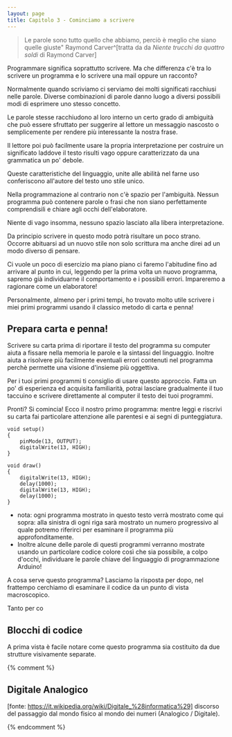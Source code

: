 ```yaml
---
layout: page
title: Capitolo 3 - Cominciamo a scrivere
---
```


> Le parole sono tutto quello che abbiamo, perciò è meglio che siano quelle giuste"
Raymond Carver^[tratta da da _Niente trucchi da quattro soldi_ di Raymond Carver]

Programmare significa soprattutto scrivere. Ma che differenza c'è tra lo scrivere un programma e lo scrivere una mail oppure un racconto?

Normalmente quando scriviamo ci serviamo dei molti significati racchiusi nelle parole. Diverse combinazioni di parole danno luogo a diversi possibili modi di esprimere uno stesso concetto.

Le parole stesse racchiudono al loro interno un certo grado di ambiguità che può essere sfruttato per suggerire al lettore un messaggio nascosto o semplicemente per rendere più interessante la nostra frase.

Il lettore poi può facilmente usare la propria interpretazione per costruire un significato laddove il testo risulti vago oppure caratterizzato da una grammatica un po' debole.

Queste caratteristiche del linguaggio, unite alle abilità nel farne uso conferiscono all'autore del testo uno stile unico.

Nella programmazione al contrario non c'è spazio per l'ambiguità. Nessun programma può contenere parole o frasi che non siano perfettamente comprendisili e chiare agli occhi dell'elaboratore.

Niente di vago insomma, nessuno spazio lasciato alla libera interpretazione.

Da principio scrivere in questo modo potrà risultare un poco strano. Occorre abituarsi ad un nuovo stile non solo scrittura ma anche direi ad un modo diverso di pensare.

Ci vuole un poco di esercizio ma piano piano ci faremo l'abitudine fino ad arrivare al punto in cui, leggendo per la prima volta un nuovo programma, sapremo già individuarne il comportamento e i possibili errori. Impareremo a ragionare come un elaboratore!

Personalmente, almeno per i primi tempi, ho trovato molto utile scrivere i miei primi programmi usando il classico metodo di carta e penna!

## Prepara carta e penna!

Scrivere su carta prima di riportare il testo del programma su computer aiuta a fissare nella memoria le parole e la sintassi del linguaggio.
Inoltre aiuta a risolvere più facilmente eventuali errori contenuti nel programma perchè permette una visione d'insieme più oggettiva.

Per i tuoi primi programmi ti consiglio di usare questo approccio. Fatta un po' di esperienza ed acquisita familiarità, potrai lasciare gradualmente il tuo taccuino e scrivere direttamente al computer il testo dei tuoi programmi.

Pronti? Si comincia!
Ecco il nostro primo programma: mentre leggi e riscrivi su carta fai particolare attenzione alle parentesi e ai segni di punteggiatura.

~~~ { .c .numberLines startFrom="1"}
void setup()
{
    pinMode(13, OUTPUT);
    digitalWrite(13, HIGH);
}

void draw()
{
    digitalWrite(13, HIGH);
    delay(1000);
    digitalWrite(13, HIGH);
    delay(1000);
}
~~~

* nota: ogni programma mostrato in questo testo verrà mostrato come qui sopra: alla sinistra di ogni riga sarà mostrato un numero progressivo al quale potremo riferirci per esaminare il programma più approfonditamente.
* Inoltre alcune delle parole di questi programmi verranno mostrate usando un particolare codice colore così che sia possibile, a colpo d'occhi, individuare le parole chiave del linguaggio di programmazione Arduino!

A cosa serve questo programma? Lasciamo la risposta per dopo, nel frattempo cerchiamo di esaminare il codice da un punto di vista macroscopico.

Tanto per co

## Blocchi di codice

A prima vista è facile notare come questo programma sia costituito da due strutture visivamente separate.


{% comment %}

## Digitale Analogico
[fonte: https://it.wikipedia.org/wiki/Digitale_%28informatica%29]
discorso del passaggio dal mondo fisico al mondo dei numeri (Analogico / Digitale).

{% endcomment %}
